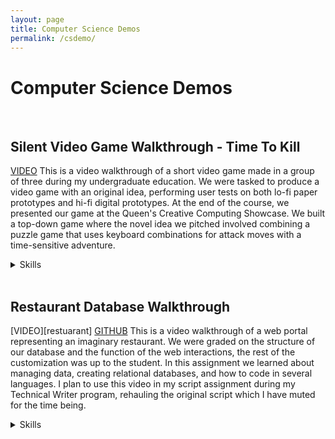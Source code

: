```yaml
---
layout: page
title: Computer Science Demos
permalink: /csdemo/
---
```


# Computer Science Demos
 
 <br>

## Silent Video Game Walkthrough - Time To Kill
[VIDEO][gamedev]
This is a video walkthrough of a short video game made in a group of three during my undergraduate education. We were tasked to produce a video game with an original idea, performing user tests on both lo-fi paper prototypes and hi-fi digital prototypes. At the end of the course, we presented our game at the Queen's Creative Computing Showcase. We built a top-down game where the novel idea we pitched involved combining a puzzle game that uses keyboard combinations for attack moves with a time-sensitive adventure. 

<details>
<summary>Skills</summary>
<li>Visual design</li>
<li>Character design (bosses)</li>
<li>UI assets</li>
<li>Audio management</li>
<li>User testing</li>
</details>
<br>

## Restaurant Database Walkthrough
[VIDEO][restuarant] [GITHUB][restgit]
This is a video walkthrough of a web portal representing an imaginary restaurant. We were graded on the structure of our database and the function of the web interactions, the rest of the customization was up to the student. In this assignment we learned about managing data, creating relational databases, and how to code in several languages. I plan to use this video in my script assignment during my Technical Writer program, rehauling the original script which I have muted for the time being.

<details>
<summary>Skills</summary>
<li>Javascript</li>
<li>MySQL</li>
<li>HTML/CSS</li>
<li>PHP</li>
<li>Video editing</li>
<li>Website design</li>
</details>
<br>

[gamedev]: https://youtu.be/S3omWqjkF3Q
[restaurant]: https://youtu.be/CvEAxok8CKY
[restgit]: https://github.com/unifiedtheories/restaurant-database